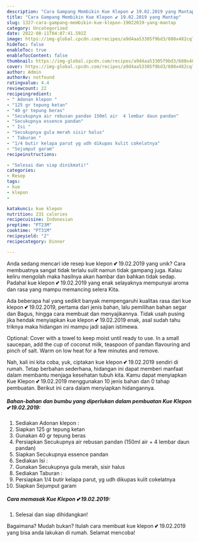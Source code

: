 ```yaml
---
description: "Cara Gampang Membikin Kue Klepon 💕 19.02.2019 yang Mantap"
title: "Cara Gampang Membikin Kue Klepon 💕 19.02.2019 yang Mantap"
slug: 1327-cara-gampang-membikin-kue-klepon-19022019-yang-mantap
category: Uncategorized
date: 2022-08-11T04:07:41.592Z
image: https://img-global.cpcdn.com/recipes/a9d4aa53305f9bd3/680x482cq70/kue-klepon-19022019-foto-resep-utama.jpg
hideToc: false
enableToc: true
enableTocContent: false
thumbnail: https://img-global.cpcdn.com/recipes/a9d4aa53305f9bd3/680x482cq70/kue-klepon-19022019-foto-resep-utama.jpg
cover: https://img-global.cpcdn.com/recipes/a9d4aa53305f9bd3/680x482cq70/kue-klepon-19022019-foto-resep-utama.jpg
author: Admin
authorAv: notfound
ratingvalue: 4.4
reviewcount: 22
recipeingredient:
- " Adonan klepon "
- "125 gr tepung ketan"
- "40 gr tepung beras"
- "Secukupnya air rebusan pandan 150ml air  4 lembar daun pandan"
- "Secukupnya essence pandan"
- " Isi "
- "Secukupnya gula merah sisir halus"
- " Taburan "
- "1/4 butir kelapa parut yg udh dikupas kulit cokelatnya"
- "Sejumput garam"
recipeinstructions:

- "Selesai dan siap dinikmati!"
categories:
- Resep
tags:
- kue
- klepon
- 

katakunci: kue klepon  
nutrition: 231 calories
recipecuisine: Indonesian
preptime: "PT23M"
cooktime: "PT31M"
recipeyield: "2"
recipecategory: Dinner

---
```





Anda sedang mencari ide resep kue klepon 💕 19.02.2019 yang unik? Cara membuatnya sangat tidak terlalu sulit namun tidak gampang juga. Kalau keliru mengolah maka hasilnya akan hambar dan bahkan tidak sedap. Padahal kue klepon 💕 19.02.2019 yang enak selayaknya mempunyai aroma dan rasa yang mampu memancing selera Kita.





Ada beberapa hal yang sedikit banyak mempengaruhi kualitas rasa dari kue klepon 💕 19.02.2019, pertama dari jenis bahan, lalu pemilihan bahan segar dan Bagus, hingga cara membuat dan menyajikannya. Tidak usah pusing jika hendak menyiapkan kue klepon 💕 19.02.2019 enak,      asal sudah tahu triknya maka hidangan ini mampu jadi sajian istimewa.














Optional: Cover with a towel to keep moist until ready to use. In a small saucepan, add the cup of coconut milk, teaspoon of pandan flavouring and pinch of salt. Warm on low heat for a few minutes and remove.






Nah, kali ini kita coba, yuk, ciptakan kue klepon 💕 19.02.2019 sendiri di rumah. Tetap berbahan sederhana, hidangan ini dapat memberi manfaat dalam membantu menjaga kesehatan tubuh kita. Kamu dapat menyiapkan Kue Klepon 💕 19.02.2019 menggunakan 10 jenis bahan dan 0 tahap pembuatan. Berikut ini cara dalam menyiapkan hidangannya.

<!--inarticleads1-->

##### Bahan-bahan dan bumbu yang diperlukan dalam pembuatan Kue Klepon 💕 19.02.2019:

1. Sediakan  Adonan klepon :
1. Siapkan 125 gr tepung ketan
1. Gunakan 40 gr tepung beras
1. Persiapkan Secukupnya air rebusan pandan (150ml air + 4 lembar daun pandan)
1. Siapkan Secukupnya essence pandan
1. Sediakan  Isi :
1. Gunakan Secukupnya gula merah, sisir halus
1. Sediakan  Taburan :
1. Persiapkan 1/4 butir kelapa parut, yg udh dikupas kulit cokelatnya
1. Siapkan Sejumput garam




<!--inarticleads2-->

##### Cara memasak Kue Klepon 💕 19.02.2019:


1. Selesai dan siap dihidangkan!



Bagaimana? Mudah bukan? Itulah cara membuat kue klepon 💕 19.02.2019 yang bisa anda lakukan di rumah. Selamat mencoba!
